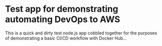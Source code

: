 # Test app for demonstrating automating DevOps to AWS

This is a quick and dirty test node.js app cobbled together for the purposes of demonstrating a basic CI/CD workflow with Docker Hub...

